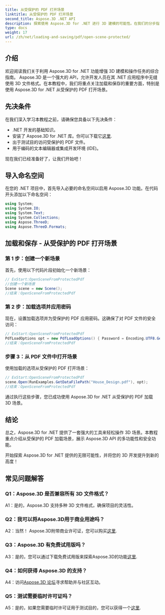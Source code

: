 ```yaml
---
title: 从受保护的 PDF 打开场景
linktitle: 从受保护的 PDF 打开场景
second_title: Aspose.3D .NET API
description: 探索使用 Aspose.3D for .NET 进行 3D 建模的可能性。在我们的分步指南中了解如何打开受保护的 PDF 中的场景。
type: docs
weight: 17
url: /zh/net/loading-and-saving/pdf/open-scene-protected/
---
```

## 介绍

欢迎阅读我们关于利用 Aspose.3D for .NET 功能增强 3D 建模和操作任务的综合指南。 Aspose.3D 是一个强大的 API，允许开发人员在其 .NET 应用程序中无缝使用 3D 文件格式。在本教程中，我们将重点关注加载和保存的重要方面，特别是使用 Aspose.3D for .NET 从受保护的 PDF 打开场景。

## 先决条件

在我们深入学习本教程之前，请确保您具备以下先决条件：

- .NET 开发的基础知识。
- 安装了 Aspose.3D for .NET 库。你可以下载它[这里](https://releases.aspose.com/3d/net/).
- 出于测试目的访问受保护的 PDF 文件。
- 用于编码的文本编辑器或集成开发环境 (IDE)。

现在我们已经准备好了，让我们开始吧！

## 导入命名空间

在您的 .NET 项目中，首先导入必要的命名空间以启用 Aspose.3D 功能。在代码开头添加以下命名空间：

```csharp
using System;
using System.IO;
using System.Text;
using System.Collections;
using Aspose.ThreeD;
using Aspose.ThreeD.Formats;
```

## 加载和保存 - 从受保护的 PDF 打开场景

### 第 1 步：创建一个新场景

首先，使用以下代码片段初始化一个新场景：

```csharp
// ExStart:OpenSceneFromProtectedPdf
//创建一个新场景
Scene scene = new Scene();
//结束：OpenSceneFromProtectedPdf
```

### 第 2 步：加载选项并应用密码

现在，设置加载选项并为受保护的 PDF 应用密码。这确保了对 PDF 文件的安全访问：

```csharp
// ExStart:OpenSceneFromProtectedPdf
PdfLoadOptions opt = new PdfLoadOptions() { Password = Encoding.UTF8.GetBytes("password") };
//结束：OpenSceneFromProtectedPdf
```

### 步骤 3：从 PDF 文件中打开场景

使用加载的选项从受保护的 PDF 打开场景：

```csharp
// ExStart:OpenSceneFromProtectedPdf
scene.Open(RunExamples.GetDataFilePath("House_Design.pdf"), opt);
//结束：OpenSceneFromProtectedPdf
```

通过执行这些步骤，您已成功使用 Aspose.3D for .NET 从受保护的 PDF 加载 3D 场景。

## 结论

总之，Aspose.3D for .NET 提供了一套强大的工具来轻松操作 3D 场景。本教程重点介绍从受保护的 PDF 加载场景，展示 Aspose.3D API 的多功能性和安全功能。

开始探索 Aspose.3D for .NET 提供的无限可能性，并将您的 3D 开发提升到新的高度！

## 常见问题解答

### Q1：Aspose.3D 是否兼容所有 3D 文件格式？

A1：是的，Aspose.3D 支持多种 3D 文件格式，确保项目的灵活性。

### Q2：我可以将Aspose.3D用于商业用途吗？

 A2：当然！ Aspose.3D附带商业许可证，您可以购买[这里](https://purchase.aspose.com/buy).

### Q3：Aspose.3D 有免费试用版吗？

A3：是的，您可以通过下载免费试用版来探索Aspose.3D的功能[这里](https://releases.aspose.com/).

### Q4：如何获得 Aspose.3D 的支持？

 A4：访问[Aspose.3D 论坛](https://forum.aspose.com/c/3d/18)寻求帮助并与社区互动。

### Q5：测试需要临时许可证吗？

A5：是的，如果您需要临时许可证用于测试目的，您可以获得一个[这里](https://purchase.aspose.com/temporary-license/).